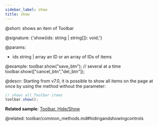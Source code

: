```yaml
---
sidebar_label: show
title: show
---          
```


@short: shows an item of Toolbar

@signature: {'show(ids: string | string[]): void;'}

@params:
- ids 		string | array		an ID or an array of IDs of items

@example:
toolbar.show("save_btn");
// several at a time
toolbar.show(["cancel_btn","del_btn"]);



@descr:
Starting from v7.0, it is possible to show all items on the page at once by using the method without the parameter:

~~~js
// shows all Toolbar items
toolbar.show();
~~~

**Related sample**: [Toolbar. Hide/Show](https://snippet.dhtmlx.com/cldp89u4)

@related: toolbar/common_methods.md#hidingandshowingcontrols




